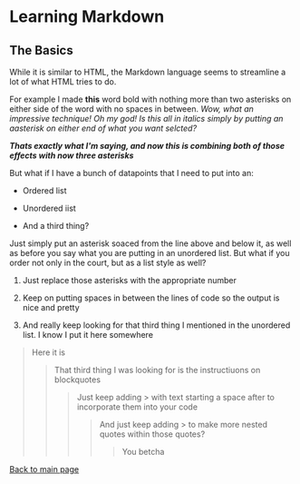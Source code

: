 # Learning Markdown #

## **The Basics** ##

While it is similar to HTML, the Markdown language seems to streamline a lot of what HTML tries to do.

For example I made **this** word bold with nothing more than two asterisks on either side of the word with no spaces in between. *Wow, what an impressive technique! Oh my god! Is this all in italics simply by putting an aasterisk on either end of what you want selcted?*

***Thats exactly what I'm saying, and now this is combining both of those effects with now three asterisks***

But what if I have a bunch of datapoints that I need to put into an:

* Ordered list

* Unordered iist

* And a third thing?

Just simply put an asterisk soaced from the line above and below it, as well as before you say what you are putting in an unordered list. But what if you order not only in the court, but as a list style as well?

1. Just replace those asterisks with the appropriate number

2. Keep on putting spaces in between the lines of code so the output is nice and pretty

3. And really keep looking for that third thing I mentioned in the unordered list. I know I put it here somewhere

> Here it is
>>That third thing I was looking for is the instructiuons on blockquotes
>>> Just keep adding > with text starting a space after to incorporate them into your code
>>>> And just keep adding > to make more nested quotes within those quotes?
>>>>> You betcha

[Back to main page](README.md)

